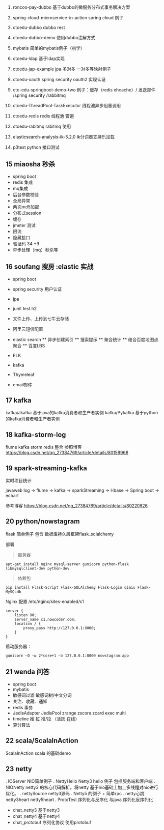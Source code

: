 1) roncoo-pay-dubbo 基于dubbo的微服务分布式事务解决方案
2) spring-cloud-microservice-in-action spring cloud 例子
3) ctoedu-dubbo dubbo rest 
4) ctoedu-dubbo-demo 使用dubbo注解方式
5) mybatis 简单的mybatis例子（初学）
6) ctoedu-ldap 基于ldap实现
7) ctoedu-jap-example jpa 多对多 一对多等映射例子
8) ctoedu-oauth spring security oauth2 实现认证
9) cto-edu-springboot-demo-two 例子：缓存（redis ehcache）/ 发送邮件 /spring security /rabbitmq
10) ctoedu-ThreadPool-TaskExecutor 线程池异步阻塞调用
11) ctoedu-redis redis 线程池 管道
12) ctoedu-rabitmq rabitmq 使用
13) elasticsearch-analysis-ik-5.2.0 ik分词器支持乐加载

14) p3test python 接口测试

## 15 miaosha 秒杀

* spring boot
* redis 集成
* mq集成
* 后台参数校验
* 全局异常
* 两次md5加密
* 分布式session
* 缓存
* jmeter 测试
* 限流
* 隐藏接口
* 验证码 34 +9
* 异步处理（mq）秒杀等


## 16 soufang 搜房 :elastic 实战

* spring boot
* spring security 用户认证
* jpa
* junit test h2
* 文件上传、上传到七牛云存储
* 阿里云短信配置
* elastic search
** 异步创建索引
** 搜索提示
** 聚合统计
** 结合百度地图点聚合
** 百度LBS 

* ELK 
* kafka
* Thymeleaf
* email邮件

## 17 kafka

kafka/Jkafka 基于java的kafka消费者和生产者实例
kafka/Pykafka 基于python的kafka消费者和生产者实例


## 18 kafka-storm-log

flume kafka storm redis 整合
参照博客 https://blog.csdn.net/qq_27384769/article/details/80158968



## 19 spark-streaming-kafka

实时项目统计

javaweb log -> flume -> kafka -> sparkStreaming -> Hbase -> Spring boot -> echart

参考博客 https://blog.csdn.net/qq_27384769/article/details/80220626


## 20 python/nowstagram

flask 简单例子 包含 数据库持久层框架flask_sqlalchemy

部署

> 服务器
```
apt-get install nginx mysql-server gunicorn python-flask libmysqlclient-dev python-dev
```

> 依赖包
```
pip install Flask-Script Flask-SQLAlchemy Flask-Login qiniu Flask-MySQLdb
```

Nginx 配置 /etc/nginx/sites-enabled/c1

```
server {
	listen 80;
	server_name c1.nowcoder.com;
	location / {
		proxy_pass http://127.0.0.1:8000;
	}
}
```

启动服务器：

```
gunicorn –D –w 2*core+1 –b 127.0.0.1:8000 nowstagram:app
```

## 21 wenda 问答

* spring boot 
* mybatis
* 敏感词过滤 敏感词树/中文分词
* 关注、收藏、通知
* redis 事务
* JedisAdapter JedisPool zrange zscore zcard exec multi
* timeline 推 拉 推/拉 （活跃 在线）
* 算分算法


## 22 scala/ScalaInAction

ScalaInAction scala 的基础demo


## 23 netty

. IOServer NIO简单例子
. NettyHello Netty3 hello 例子 包括服务端和客户端
. NIONetty netty3 的核心代码解析。将netty 基于nio基础上加上多线程对nio进行优化。
. nettySource netty3源码
. Netty5 的例子 + 简单rpc
. netty心跳 netty3heart netty5heart
. ProtoTest 序列化与反序化  与java 序列化反序列化
* chat_netty3 基于netty3
* chat_netty4 基于netty4
* chat_protobuf 序列化协议 使用protobuf











